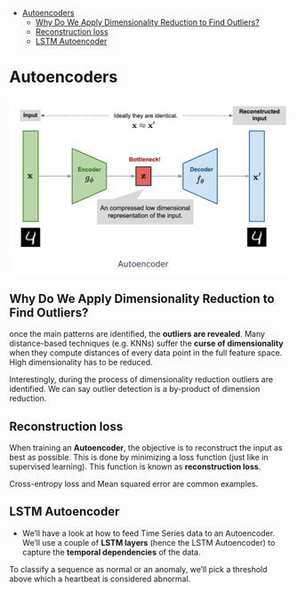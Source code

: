<!--ts-->
   * [Autoencoders](#autoencoders)
      * [Why Do We Apply Dimensionality Reduction to Find Outliers?](#why-do-we-apply-dimensionality-reduction-to-find-outliers)
      * [Reconstruction loss](#reconstruction-loss)
      * [LSTM Autoencoder](#lstm-autoencoder)

<!-- Added by: gil_diy, at: Sun 17 Apr 2022 18:52:38 IDT -->

<!--te-->

# Autoencoders


<p align="center">
  <img width="600" src="images/Autoencoders/autoencoder_1.png" title="Look into the image">
</p>


## Why Do We Apply Dimensionality Reduction to Find Outliers?

once the main patterns are identified, the **outliers are revealed**. Many distance-based techniques (e.g. KNNs) suffer the **curse of dimensionality** when they compute distances of every data point in the full feature space. High dimensionality has to be reduced.

Interestingly, during the process of dimensionality reduction outliers are identified. We can say outlier detection is a by-product of dimension reduction.

## Reconstruction loss

When training an **Autoencoder**, the objective is to reconstruct the input as best as possible. This is done by minimizing a loss function (just like in supervised learning).
This function is known as **reconstruction loss**.

Cross-entropy loss and Mean squared error are common examples.



## LSTM Autoencoder

* We’ll have a look at how to feed Time Series data to an Autoencoder. We’ll use a couple of **LSTM layers** (hence the LSTM Autoencoder) to capture the **temporal dependencies** of the data.

To classify a sequence as normal or an anomaly, we’ll pick a threshold above which a heartbeat is considered abnormal.